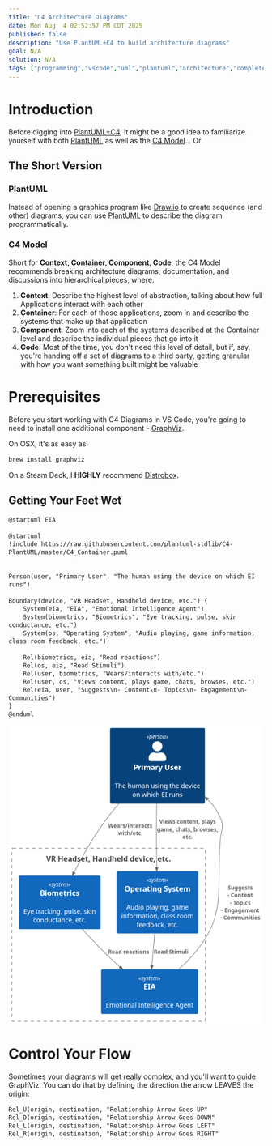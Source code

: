 ```yaml
---
title: "C4 Architecture Diagrams"
date: Mon Aug  4 02:52:57 PM CDT 2025
published: false
description: "Use PlantUML+C4 to build architecture diagrams"
goal: N/A
solution: N/A
tags: ["programming","vscode","uml","plantuml","architecture","complete"]
---
```

# Introduction

Before digging into [PlantUML+C4](https://github.com/plantuml-stdlib/C4-PlantUML), it might be a good idea to familiarize yourself with both [PlantUML](#programming/uml/introduction) as well as the [C4 Model](https://c4model.com/)... Or

## The Short Version

### PlantUML

Instead of opening a graphics program like [Draw.io](https://draw.io) to create sequence (and other) diagrams, you can use [PlantUML](https://plantuml.com/) to describe the diagram programmatically.

### C4 Model

Short for **Context, Container, Component, Code**, the C4 Model recommends breaking architecture diagrams, documentation, and discussions into hierarchical pieces, where:

1. **Context**: Describe the highest level of abstraction, talking about how full Applications interact with each other
2. **Container**: For each of those applications, zoom in and describe the systems that make up that application
3. **Component**: Zoom into each of the systems described at the Container level and describe the individual pieces that go into it
4. **Code**: Most of the time, you don't need this level of detail, but if, say, you're handing off a set of diagrams to a third party, getting granular with how you want something built might be valuable

# Prerequisites

Before you start working with C4 Diagrams in VS Code, you're going to need to install one additional component - [GraphViz](https://graphviz.org/).

On OSX, it's as easy as:

```bash
brew install graphviz
```

On a Steam Deck, I **HIGHLY** recommend [Distrobox](#steamdeck/guides/distrobox).

## Getting Your Feet Wet


```plantuml
@startuml EIA

@startuml
!include https://raw.githubusercontent.com/plantuml-stdlib/C4-PlantUML/master/C4_Container.puml


Person(user, "Primary User", "The human using the device on which EI runs")

Boundary(device, "VR Headset, Handheld device, etc.") {
    System(eia, "EIA", "Emotional Intelligence Agent")
    System(biometrics, "Biometrics", "Eye tracking, pulse, skin conductance, etc.")
    System(os, "Operating System", "Audio playing, game information, class room feedback, etc.")

    Rel(biometrics, eia, "Read reactions")
    Rel(os, eia, "Read Stimuli")
    Rel(user, biometrics, "Wears/interacts with/etc.")
    Rel(user, os, "Views content, plays game, chats, browses, etc.")
    Rel(eia, user, "Suggests\n- Content\n- Topics\n- Engagement\n- Communities")
}
@enduml

```

![C4 Context](/images/thumbnail/c4_context.png)

# Control Your Flow

Sometimes your diagrams will get really complex, and you'll want to guide GraphViz. You can do that by defining the direction the arrow LEAVES the origin:

```plantuml
Rel_U(origin, destination, "Relationship Arrow Goes UP"
Rel_D(origin, destination, "Relationship Arrow Goes DOWN"
Rel_L(origin, destination, "Relationship Arrow Goes LEFT"
Rel_R(origin, destination, "Relationship Arrow Goes RIGHT"
```
